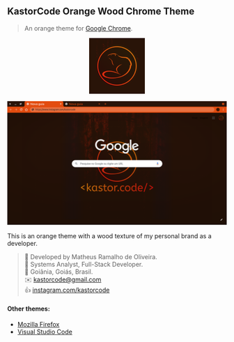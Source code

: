 ## KastorCode Orange Wood Chrome Theme

> An orange theme for [Google Chrome](https://www.google.com/chrome).

<p align="center">
  <img src="assets/icon.png" />
</p>
<p align="center">
  <img src="assets/screenshot.png" />
</p>

This is an orange theme with a wood texture of my personal brand as a developer.

> 👷 Developed by Matheus Ramalho de Oliveira.  
🔨 Systems Analyst, Full-Stack Developer.  
🏡 Goiânia, Goiás, Brasil.  
✉️ kastorcode@gmail.com  
👍 [instagram.com/kastorcode](https://www.instagram.com/kastorcode)

#### Other themes:
- [Mozilla Firefox](https://addons.mozilla.org/firefox/user/16990587)
- [Visual Studio Code](https://marketplace.visualstudio.com/publishers/kastorcode)
